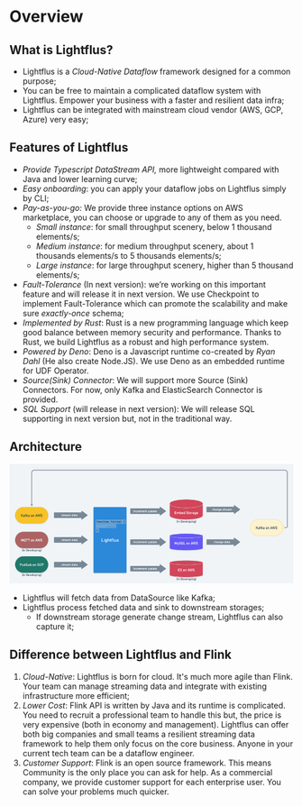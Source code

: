 # Overview

## What is Lightflus?

- Lightflus is a *Cloud-Native Dataflow* framework designed for a common purpose;
- You can be free to maintain a complicated dataflow system with Lightflus. Empower your business with a faster and
  resilient data infra;
- Lightflus can be integrated with mainstream cloud vendor (AWS, GCP, Azure) very easy;

## Features of Lightflus

- *Provide Typescript DataStream API,* more lightweight compared with Java and lower learning curve;
- *Easy onboarding*: you can apply your dataflow jobs on Lightflus simply by CLI;
- *Pay-as-you-go:* We provide three instance options on AWS marketplace, you can choose or upgrade to any of them
  as you need.
    - *Small instance*: for small throughput scenery, below 1 thousand elements/s;
    - *Medium instance*: for medium throughput scenery, about 1 thousands elements/s to 5 thousands elements/s;
    - *Large instance*: for large throughput scenery, higher than 5 thousand elements/s;
- *Fault-Tolerance* (In next version): we’re working on this important feature and will release it in next version. We
  use Checkpoint to implement Fault-Tolerance which can promote the scalability and make sure *exactly-once* schema;
- *Implemented by Rust*: Rust is a new programming language which keep good balance between memory security and
  performance. Thanks to Rust, we build Lightflus as a robust and high performance system.
- *Powered by Deno*: Deno is a Javascript runtime co-created by *Ryan Dahl* (He also create Node.JS). We use Deno as an
  embedded runtime for UDF Operator.
- *Source(Sink) Connector*: We will support more Source (Sink) Connectors. For now, only Kafka and ElasticSearch
  Connector is provided.
- *SQL Support* (will release in next version): We will release SQL supporting in next version but, not in the
  traditional
  way.

## Architecture

![arch.png](arch.png)

* Lightflus will fetch data from DataSource like Kafka;
* Lightflus process fetched data and sink to downstream storages;
    * If downstream storage generate change stream, Lightflus can also capture it;

## Difference between Lightflus and Flink

1. *Cloud-Native*: Lightflus is born for cloud. It's much more agile than Flink. Your team can manage streaming data and
   integrate with existing infrastructure more efficient;
2. *Lower Cost*: Flink API is written by Java and its runtime is complicated. You need to recruit a professional team to
   handle this but, the price is very expensive (both in economy and management). Lightflus can offer both big companies
   and small teams a resilient streaming data framework to help them only focus on the core business. Anyone in your
   current tech team can be a dataflow engineer.
3. *Customer Support*: Flink is an open source framework. This means Community is the only place you can ask for help.
   As a commercial company, we provide customer support for each enterprise user. You can solve your problems much
   quicker.
